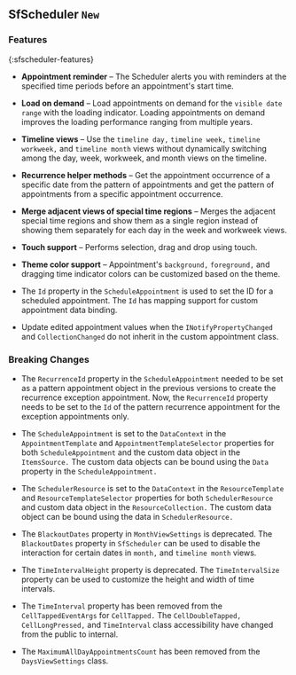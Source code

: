 ## SfScheduler `New`

### Features
{:sfscheduler-features}

* **Appointment reminder** – The Scheduler alerts you with reminders at the specified time periods before an appointment's start time.

* **Load on demand** – Load appointments on demand for the `visible date range` with the loading indicator. Loading appointments on demand improves the loading performance ranging from multiple years.

* **Timeline views** – Use the `timeline day,` `timeline week,` `timeline workweek,` and `timeline month` views without dynamically switching among the day, week, workweek, and month views on the timeline.

* **Recurrence helper methods** – Get the appointment occurrence of a specific date from the pattern of appointments and get the pattern of appointments from a specific appointment occurrence.

* **Merge adjacent views of special time regions** – Merges the adjacent special time regions and show them as a single region instead of showing them separately for each day in the week and workweek views.

* **Touch support** – Performs selection, drag and drop using touch.

* **Theme color support** – Appointment's `background,` `foreground,` and dragging time indicator colors can be customized based on the theme.
 
* The `Id` property in the `ScheduleAppointment` is used to set the ID for a scheduled appointment. The `Id` has mapping support for custom appointment data binding. 

* Update edited appointment values when the `INotifyPropertyChanged` and `CollectionChanged` do not inherit in the custom appointment class.

### Breaking Changes

* The `RecurrenceId` property in the `ScheduleAppointment` needed to be set as a pattern appointment object in the previous versions to create the recurrence exception appointment. Now, the `RecurrenceId` property needs to be set to the `Id` of the pattern recurrence appointment for the exception appointments only.

* The `ScheduleAppointment` is set to the `DataContext` in the `AppointmentTemplate` and `AppointmentTemplateSelector` properties for both `ScheduleAppointment` and the custom data object in the `ItemsSource.` The custom data objects can be bound using the `Data` property in the `ScheduleAppointment.`

* The `SchedulerResource` is set to the `DataContext` in the `ResourceTemplate` and `ResourceTemplateSelector` properties for both `SchedulerResource` and custom data object in the `ResourceCollection.` The custom data object can be bound using the data in `SchedulerResource.`

* The `BlackoutDates` property in `MonthViewSettings` is deprecated. The `BlackoutDates` property in `SfScheduler` can be used to disable the interaction for certain dates in `month,` and `timeline month` views.

* The `TimeIntervalHeight` property is deprecated. The `TimeIntervalSize` property can be used to customize the height and width of time intervals.

* The `TimeInterval` property has been removed from the `CellTappedEventArgs` for `CellTapped.` The `CellDoubleTapped,` `CellLongPressed,` and `TimeInterval` class accessibility have changed from the public to internal. 

* The `MaximumAllDayAppointmentsCount` has been removed from the `DaysViewSettings` class.

